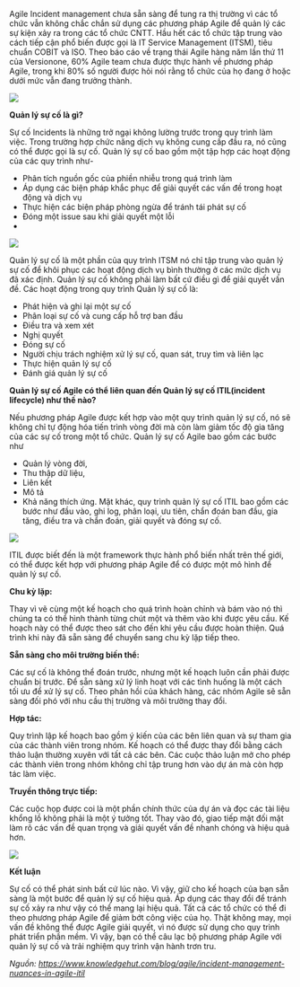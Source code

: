 Agile Incident management chưa sẵn sàng để tung ra thị trường vì các tổ chức vẫn không chắc chắn sử dụng các phương pháp Agile để quản lý các sự kiện xảy ra trong các tổ chức CNTT. Hầu hết các tổ chức tập trung vào cách tiếp cận phổ biến được gọi là IT Service Management (ITSM), tiêu chuẩn COBIT và ISO. Theo báo cáo về trạng thái Agile hàng năm lần thứ 11 của Versionone, 60% Agile team chưa được thực hành về phương pháp Agile, trong khi 80% số người được hỏi nói rằng tổ chức của họ đang ở hoặc dưới mức vẫn đang trưởng thành.

![](https://images.viblo.asia/1ebafcaf-c335-4270-94f7-25a035ce0ed0.PNG)

**Quản lý sự cố là gì?**

Sự cố Incidents là những trở ngại không lường trước trong quy trình làm việc. Trong trường hợp chức năng dịch vụ không cung cấp đầu ra, nó cũng có thể được gọi là sự cố. Quản lý sự cố bao gồm một tập hợp các hoạt động của các quy trình như-

- Phân tích nguồn gốc của phiền nhiễu trong quá trình làm
- Áp dụng các biện pháp khắc phục để giải quyết các vấn đề trong hoạt động và dịch vụ
- Thực hiện các biện pháp phòng ngừa để tránh tái phát sự cố
- Đóng một issue sau khi giải quyết một lỗi
- 
![](https://images.viblo.asia/c3f48e81-d7f5-4b3b-9334-c5a10e7f8035.jpg)

Quản lý sự cố là một phần của quy trình ITSM nó chỉ tập trung vào quản lý sự cố để khôi phục các hoạt động dịch vụ bình thường ở các mức dịch vụ đã xác định. Quản lý sự cố không phải làm bất cứ điều gì để giải quyết vấn đề. Các hoạt động trong quy trình Quản lý sự cố là:

- Phát hiện và ghi lại một sự cố
- Phân loại sự cố và cung cấp hỗ trợ ban đầu
- Điều tra và xem xét
- Nghị quyết
- Đóng sự cố
- Người chịu trách nghiệm xử lý sự cố, quan sát, truy tìm và liên lạc
- Thực hiện quản lý sự cố
- Đánh giá quản lý sự cố

**Quản lý sự cố Agile có thể liên quan đến Quản lý sự cố ITIL(incident lifecycle) như thế nào?**

Nếu phương pháp Agile được kết hợp vào một quy trình quản lý sự cố, nó sẽ không chỉ tự động hóa tiến trình vòng đời mà còn làm giảm tốc độ gia tăng của các sự cố trong một tổ chức. Quản lý sự cố Agile bao gồm các bước như
- Quản lý vòng đời, 
- Thu thập dữ liệu, 
- Liên kết
- Mô tả
- Khả năng thích ứng. 
Mặt khác, quy trình quản lý sự cố ITIL bao gồm các bước như đầu vào, ghi log, phân loại, ưu tiên, chẩn đoán ban đầu, gia tăng, điều tra và chẩn đoán, giải quyết và đóng sự cố.

![](https://images.viblo.asia/c2698907-9622-471c-8ef5-47de8314ff3a.jpg)

ITIL được biết đến là một framework thực hành phổ biến nhất trên thế giới, có thể được kết hợp với phương pháp Agile để có được một mô hình để quản lý sự cố.

**Chu kỳ lặp:**

Thay vì vẽ cùng một kế hoạch cho quá trình hoàn chỉnh và bám vào nó thì chúng ta có thể hình thành từng chút một và thêm vào khi được yêu cầu. Kế hoạch này có thể được theo sát cho đến khi yêu cầu được hoàn thiện. Quá trình khi này đã sẵn sàng để chuyển sang chu kỳ lặp tiếp theo.

**Sẵn sàng cho môi trường biến thể:**

Các sự cố là không thể đoán trước, nhưng một kế hoạch luôn cần phải được chuẩn bị trước. Để sẵn sàng xử lý linh hoạt với các tình huống là một cách tối ưu để xử lý sự cố. Theo phản hồi của khách hàng, các nhóm Agile sẽ sẵn sàng đối phó với nhu cầu thị trường và môi trường thay đổi.

**Hợp tác:**

Quy trình lập kế hoạch bao gồm ý kiến của các bên liên quan và sự tham gia của các thành viên trong nhóm. Kế hoạch có thể được thay đổi bằng cách thảo luận thường xuyên với tất cả các bên. Các cuộc thảo luận mở cho phép các thành viên trong nhóm không chỉ tập trung hơn vào dự án mà còn hợp tác làm việc.

**Truyền thông trực tiếp:**

Các cuộc họp được coi là một phần chính thức của dự án và đọc các tài liệu khổng lồ không phải là một ý tưởng tốt. Thay vào đó, giao tiếp mặt đối mặt làm rõ các vấn đề quan trọng và giải quyết vấn đề nhanh chóng và hiệu quả hơn.

![](https://images.viblo.asia/7256e876-7edf-44f5-984c-ca3e84bf8601.jpg)

**Kết luận**

Sự cố có thể phát sinh bất cứ lúc nào. Vì vậy, giữ cho kế hoạch của bạn sẵn sàng là một bước để quản lý sự cố hiệu quả. Áp dụng các thay đổi để tránh sự cố xảy ra như vậy có thể mang lại hiệu quả. Tất cả các tổ chức có thể đi theo phương pháp Agile để giảm bớt công việc của họ. Thật không may, mọi vấn đề không thể được Agile giải quyết, vì nó được sử dụng cho quy trình phát triển phần mềm. Vì vậy, bạn có thể câu lạc bộ phương pháp Agile với quản lý sự cố và trải nghiệm quy trình vận hành trơn tru.

*Nguồn: https://www.knowledgehut.com/blog/agile/incident-management-nuances-in-agile-itil*